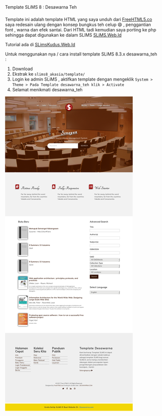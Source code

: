 Template SLiMS 8 : Desawarna Teh
###

Template ini adalah template HTML yang saya unduh dari  [FreeHTML5.co](http://freehtml5.co/) saya redesain ulang dengan konsep bungkus teh celup :smile: , penggantian font , warna dan efek santai. Dari HTML tadi kemudian saya porting ke php sehingga dapat digunakan ke dalam SLIMS  [SLiMS.Web.Id](http://slims.web.id)

Tutorial ada di [SLimsKudus.Web.Id](http://slimskudus.web.id)

Untuk menggunakan nya / cara install template SLiMS 8.3.x desawarna_teh :
1. Download 
2. Ekstrak ke `slims8_akasia/template/`
3. Login ke admin SLiMS , aktifkan template dengan mengeklik `System > Theme > Pada Template desawarna_teh klik > Activate`
4. Selamat menikmati desawarna_teh

![Image](desawarna_teh_opac.png)